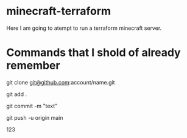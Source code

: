 # minecraft-terraform
Here I am going to atempt to run a terraform minecraft server.

# Commands that I shold of already remember
 git clone git@github.com:account/name.git
 
 git add .

 git commit -m "text"
 
 git push -u origin main

 123